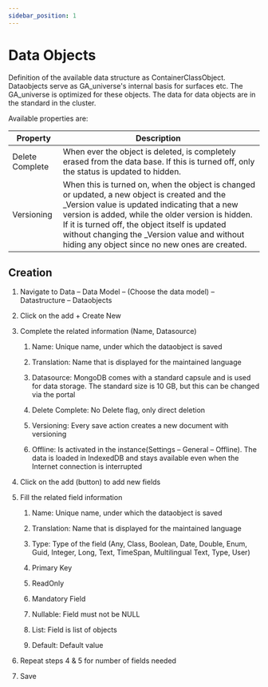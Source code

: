 ```yaml
---
sidebar_position: 1
---
```


# Data Objects

Definition of the available data structure as ContainerClassObject. Dataobjects serve as GA_universe's internal basis for surfaces etc. The GA_universe is optimized for these objects. The data for data objects are in the standard in the cluster.

Available properties are:

| Property        | Description                                                                                                                                                                                                                                                                                                                                                |
| --------------- | ---------------------------------------------------------------------------------------------------------------------------------------------------------------------------------------------------------------------------------------------------------------------------------------------------------------------------------------------------------- |
| Delete Complete | When ever the object is deleted, is completely erased from the data base. If this is turned off, only the status is updated to hidden.                                                                                                                                                                                                                     |
| Versioning      | When this is turned on, when the object is changed or updated, a new object is created and the \_Version value is updated indicating that a new version is added, while the older version is hidden. If it is turned off, the object itself is updated without changing the \_Version value and without hiding any object since no new ones are created.   |

## Creation

1. Navigate to Data – Data Model – (Choose the data model) – Datastructure – Dataobjects

2. Click on the add + Create New

3. Complete the related information (Name, Datasource)

   1. Name: Unique name, under which the dataobject is saved

   2. Translation: Name that is displayed for the maintained language

   3. Datasource: MongoDB comes with a standard capsule and is used for data storage. The standard size is 10 GB, but this can be changed via the portal

   4. Delete Complete: No Delete flag, only direct deletion

   5. Versioning: Every save action creates a new document with versioning

   6. Offline: Is activated in the instance(Settings – General – Offline). The data is loaded in IndexedDB and stays available even when the Internet connection is interrupted

4. Click on the add (button) to add new fields

5. Fill the related field information

   1. Name: Unique name, under which the dataobject is saved

   2. Translation: Name that is displayed for the maintained language

   3. Type: Type of the field (Any, Class, Boolean, Date, Double, Enum, Guid, Integer, Long, Text, TimeSpan, Multilingual Text, Type, User)

   4. Primary Key

   5. ReadOnly

   6. Mandatory Field

   7. Nullable: Field must not be NULL

   8. List: Field is list of objects

   9. Default: Default value

6. Repeat steps 4 & 5 for number of fields needed

7. Save
